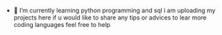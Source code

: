 - 🌱 I’m currently learning python programming and sql i am uploading my projects here if u would like to share any tips or advices to lear more coding languages feel free to help


<!---
movieaddict2007/movieaddict2007 is a ✨ special ✨ repository because its `README.md` (this file) appears on your GitHub profile.
You can click the Preview link to take a look at your changes.
--->
